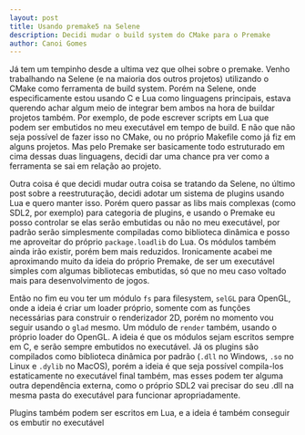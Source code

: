 ```yaml
---
layout: post
title: Usando premake5 na Selene
description: Decidi mudar o build system do CMake para o Premake
author: Canoi Gomes
---
```

Já tem um tempinho desde a ultima vez que olhei sobre o premake. Venho trabalhando na Selene (e na maioria dos outros projetos) utilizando o CMake como ferramenta de build system. Porém na Selene, onde especificamente estou usando C e Lua como linguagens principais, estava querendo achar algum meio de integrar bem ambos na hora de buildar projetos também. Por exemplo, de pode escrever scripts em Lua que podem ser embutidos no meu executável em tempo de build. E não que não seja possível de fazer isso no CMake, ou no próprio Makefile como já fiz em alguns projetos. Mas pelo Premake ser basicamente todo estruturado em cima dessas duas linguagens, decidi dar uma chance pra ver como a ferramenta se sai em relação ao projeto.

Outra coisa é que decidi mudar outra coisa se tratando da Selene, no último post sobre a reestruturação, decidi adotar um sistema de plugins usando Lua e quero manter isso. Porém quero passar as libs mais complexas (como SDL2, por exemplo) para categoria de plugins, e usando o Premake eu posso controlar se elas serão embutidas ou não no meu executável, por padrão serão simplesmente compiladas como biblioteca dinâmica e posso me aproveitar do próprio `package.loadlib` do Lua. Os módulos também ainda irão existir, porém bem mais reduzidos. Ironicamente acabei me aproximando muito da ideia do próprio Premake, de ser um executável simples com algumas bibliotecas embutidas, só que no meu caso voltado mais para desenvolvimento de jogos.

Então no fim eu vou ter um módulo `fs` para filesystem, `selGL` para OpenGL, onde a ideia é criar um loader próprio, somente com as funções necessárias para construir o renderizador 2D, porém no momento vou seguir usando o `glad` mesmo. Um módulo de `render` também, usando o próprio loader do OpenGL. A ideia é que os módulos sejam escritos sempre em C, e serão sempre embutidos no executável. Já os plugins são compilados como biblioteca dinâmica por padrão (`.dll` no Windows, `.so` no Linux e `.dylib` no MacOS), porém a ideia é que seja possível compila-los estaticamente no executável final também, mas esses podem ter alguma outra dependência externa, como o próprio SDL2 vai precisar do seu .dll na mesma pasta do executável para funcionar apropriadamente.

Plugins também podem ser escritos em Lua, e a ideia é também conseguir os embutir no executável